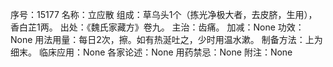 序号：15177
名称：立应散
组成：草乌头1个（拣光净极大者，去皮脐，生用），香白芷1两。
出处：《魏氏家藏方》卷九。
主治：齿痛。
加减：None
功效：None
用法用量：每日2次，擦。如有热涎吐之，少时用温水漱。
制备方法：上为细末。
临床应用：None
各家论述：None
用药禁忌：None
附注：None
